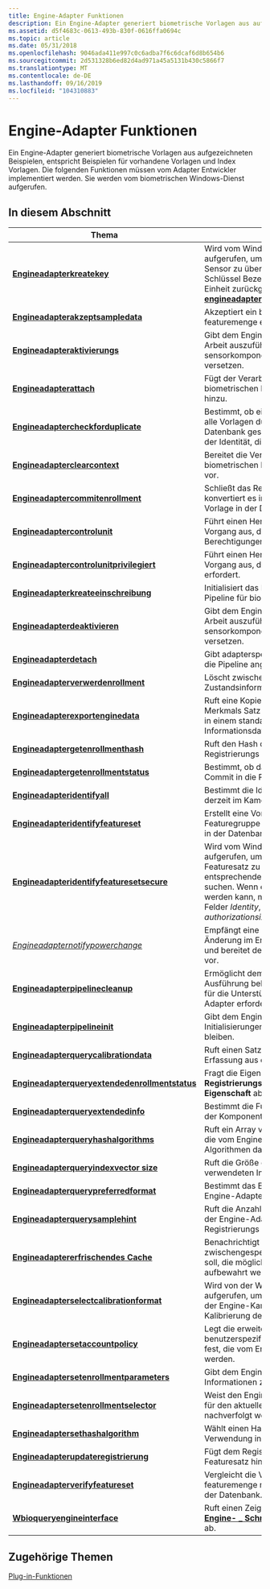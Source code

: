 ```yaml
---
title: Engine-Adapter Funktionen
description: Ein Engine-Adapter generiert biometrische Vorlagen aus aufgezeichneten Beispielen, entspricht Beispielen für vorhandene Vorlagen und Index Vorlagen.
ms.assetid: d5f4683c-0613-493b-830f-0616ffa0694c
ms.topic: article
ms.date: 05/31/2018
ms.openlocfilehash: 9046ada411e997c0c6adba7f6c6dcaf6d8b654b6
ms.sourcegitcommit: 2d531328b6ed82d4ad971a45a5131b430c5866f7
ms.translationtype: MT
ms.contentlocale: de-DE
ms.lasthandoff: 09/16/2019
ms.locfileid: "104310883"
---
```

# <a name="engine-adapter-functions"></a>Engine-Adapter Funktionen

Ein Engine-Adapter generiert biometrische Vorlagen aus aufgezeichneten Beispielen, entspricht Beispielen für vorhandene Vorlagen und Index Vorlagen. Die folgenden Funktionen müssen vom Adapter Entwickler implementiert werden. Sie werden vom biometrischen Windows-Dienst aufgerufen.

## <a name="in-this-section"></a>In diesem Abschnitt



| Thema                                                                                                       | BESCHREIBUNG                                                                                                                                                                                                                                                                               |
|-------------------------------------------------------------------------------------------------------------|-------------------------------------------------------------------------------------------------------------------------------------------------------------------------------------------------------------------------------------------------------------------------------------------|
| [**Engineadapterkreatekey**](/windows/desktop/api/Winbio_adapter/nc-winbio_adapter-pibio_engine_create_key_fn)<br/>                                         | Wird vom Windows-Biometrieframework aufgerufen, um einen HMAC-Schlüssel an den Sensor zu übersetzen. Der zurückgegebene Schlüssel Bezeichner wird an die biometrische Einheit zurückgegeben, wenn das Framework [**engineadapteridentifyfeaturesetsecure**](/windows/desktop/api/Winbio_adapter/nc-winbio_adapter-pibio_engine_identify_feature_set_secure_fn)aufruft. <br/>           |
| [**Engineadapterakzeptsampledata**](/windows/desktop/api/Winbio_adapter/nc-winbio_adapter-pibio_engine_accept_sample_data_fn)<br/>                           | Akzeptiert ein biometrisches Beispiel, das eine featuremenge extrahiert.<br/>                                                                                                                                                                                                                     |
| [**Engineadapteraktivierungs**](/windows/desktop/api/Winbio_adapter/nc-winbio_adapter-pibio_engine_activate_fn)<br/>                                           | Gibt dem Engine-Adapter die Möglichkeit, alle Arbeit auszuführen, die erforderlich ist, um die sensorkomponente in den Leerlauf zu versetzen.<br/>                                                                                                                                                             |
| [**Engineadapterattach**](/windows/desktop/api/Winbio_adapter/nc-winbio_adapter-pibio_engine_attach_fn)<br/>                                               | Fügt der Verarbeitungs Pipeline der biometrischen Einheit einen Engine-Adapter hinzu.<br/>                                                                                                                                                                                                       |
| [**Engineadaptercheckforduplicate**](/windows/desktop/api/Winbio_adapter/nc-winbio_adapter-pibio_engine_check_for_duplicate_fn)<br/>                         | Bestimmt, ob eine neue Vorlage in der Pipeline alle Vorlagen dupliziert, die bereits in der Datenbank gespeichert sind, unabhängig von der Identität, die den Vorlagen zugeordnet ist.<br/>                                                                                                              |
| [**Engineadapterclearcontext**](/windows/desktop/api/Winbio_adapter/nc-winbio_adapter-pibio_engine_clear_context_fn)<br/>                                   | Bereitet die Verarbeitungs Pipeline der biometrischen Einheit auf einen neuen Vorgang vor.<br/>                                                                                                                                                                                                    |
| [**Engineadaptercommitenrollment**](/windows/desktop/api/Winbio_adapter/nc-winbio_adapter-pibio_engine_commit_enrollment_fn)<br/>                           | Schließt das Registrierungs Objekt ab, konvertiert es in eine Vorlage und speichert die Vorlage in der Datenbank.<br/>                                                                                                                                                                            |
| [**Engineadaptercontrolunit**](/windows/desktop/api/Winbio_adapter/nc-winbio_adapter-pibio_engine_control_unit_fn)<br/>                                     | Führt einen Hersteller definierten Steuerungs Vorgang aus, der keine erhöhten Berechtigungen erfordert.<br/>                                                                                                                                                                                          |
| [**Engineadaptercontrolunitprivilegiert**](/windows/desktop/api/Winbio_adapter/nc-winbio_adapter-pibio_engine_control_unit_privileged_fn)<br/>                 | Führt einen Hersteller definierten Steuerungs Vorgang aus, der erweiterte Berechtigungen erfordert.<br/>                                                                                                                                                                                                  |
| [**Engineadapterkreateeinschreibung**](/windows/desktop/api/Winbio_adapter/nc-winbio_adapter-pibio_engine_create_enrollment_fn)<br/>                           | Initialisiert das Registrierungs Objekt in der Pipeline für biometrische Einheiten.<br/>                                                                                                                                                                                                              |
| [**Engineadapterdeaktivieren**](/windows/desktop/api/Winbio_adapter/nc-winbio_adapter-pibio_engine_deactivate_fn)<br/>                                       | Gibt dem Engine-Adapter die Möglichkeit, alle Arbeit auszuführen, die erforderlich ist, um die sensorkomponente in einen Leerlaufzustand zu versetzen.<br/>                                                                                                                                                                 |
| [**Engineadapterdetach**](/windows/desktop/api/Winbio_adapter/nc-winbio_adapter-pibio_engine_detach_fn)<br/>                                               | Gibt adapterspezifische Ressourcen frei, die an die Pipeline angefügt sind.<br/>                                                                                                                                                                                                                  |
| [**Engineadapterverwerdenrollment**](/windows/desktop/api/Winbio_adapter/nc-winbio_adapter-pibio_engine_discard_enrollment_fn)<br/>                         | Löscht zwischengeschaltete Registrierungs Zustandsinformationen aus der Pipeline.<br/>                                                                                                                                                                                                           |
| [**Engineadapterexportenginedata**](/windows/desktop/api/Winbio_adapter/nc-winbio_adapter-pibio_engine_export_engine_data_fn)<br/>                           | Ruft eine Kopie der zuletzt verarbeiteten Merkmals Satz-oder-Vorlage aus der-Engine in einem standardmäßigen biometrischen Informationsdaten Satz ab.<br/>                                                                                                                                            |
| [**Engineadaptergetenrollmenthash**](/windows/desktop/api/Winbio_adapter/nc-winbio_adapter-pibio_engine_get_enrollment_hash_fn)<br/>                         | Ruft den Hash der abgeschlossenen Registrierungs Vorlage in der Pipeline ab.<br/>                                                                                                                                                                                                       |
| [**Engineadaptergetenrollmentstatus**](/windows/desktop/api/Winbio_adapter/nc-winbio_adapter-pibio_engine_get_enrollment_status_fn)<br/>                     | Bestimmt, ob das Registrierungs Objekt für den Commit in die Pipeline bereit ist.<br/>                                                                                                                                                                                             |
| [**Engineadapteridentifyall**](/windows/desktop/api/Winbio_adapter/nc-winbio_adapter-pibio_engine_identify_all_fn)<br/>                                     | Bestimmt die Identitäten aller Personen, die sich derzeit im Kamera Rahmen befinden.<br/>                                                                                                                                                                                                     |
| [**Engineadapteridentifyfeatureset**](/windows/desktop/api/Winbio_adapter/nc-winbio_adapter-pibio_engine_identify_feature_set_fn)<br/>                       | Erstellt eine Vorlage aus der aktuellen Featuregruppe und eine entsprechende Vorlage in der Datenbank.<br/>                                                                                                                                                                                |
| [**Engineadapteridentifyfeaturesetsecure**](/windows/desktop/api/Winbio_adapter/nc-winbio_adapter-pibio_engine_identify_feature_set_secure_fn)<br/>           | Wird vom Windows-Biometrieframework aufgerufen, um eine Vorlage aus dem aktuellen Featuresatz zu erstellen und eine entsprechende Vorlage in der Datenbank zu suchen. Wenn eine Entsprechung gefunden werden kann, muss der Engine-Adapter die Felder *Identity*, *subfactor*, *Authorization* und *authorizationsize* ausfüllen.<br/> |
| [*Engineadapternotifypowerchange*](/windows/desktop/api/Winbio_adapter/nc-winbio_adapter-pibio_engine_notify_power_change_fn)<br/>                           | Empfängt eine Benachrichtigung über eine Änderung im Energiezustand des Computers und bereitet den Engine-Adapter entsprechend vor.<br/>                                                                                                                                                                  |
| [**Engineadapterpipelinecleanup**](/windows/desktop/api/Winbio_adapter/nc-winbio_adapter-pibio_engine_pipeline_cleanup_fn)<br/>                             | Ermöglicht dem Engine-Adapter die Ausführung beliebiger Bereinigungs Vorgänge, für die Unterstützung durch den Speicher Adapter erforderlich ist.<br/>                                                                                                                                                                        |
| [**Engineadapterpipelineinit**](/windows/desktop/api/Winbio_adapter/nc-winbio_adapter-pibio_engine_pipeline_init_fn)<br/>                                   | Gibt dem Engine-Adapter die Möglichkeit, alle Initialisierungen auszuführen, die unvollständig bleiben.<br/>                                                                                                                                                                                     |
| [**Engineadapterquerycalibrationdata**](/windows/desktop/api/Winbio_adapter/nc-winbio_adapter-pibio_engine_query_calibration_data_fn)<br/>                   | Ruft einen Satz von Kalibrierungsdaten nach der Erfassung aus dem Engine-Adapter ab.<br/>                                                                                                                                                                                                           |
| [**Engineadapterqueryextendedenrollmentstatus**](/windows/desktop/api/Winbio_adapter/nc-winbio_adapter-pibio_engine_query_extended_enrollment_status_fn)<br/> | Fragt die Eigenschaft " **\_ \_ Erweiterter Registrierungs \_ \_ Status" der winbio-Eigenschaft** ab.<br/>                                                                                                                                                                                                       |
| [**Engineadapterqueryextendedinfo**](/windows/desktop/api/Winbio_adapter/nc-winbio_adapter-pibio_engine_query_extended_info_fn)<br/>                         | Bestimmt die Funktionen und Einschränkungen der Komponente des biometrischen Moduls.<br/>                                                                                                                                                                                                 |
| [**Engineadapterqueryhashalgorithms**](/windows/desktop/api/Winbio_adapter/nc-winbio_adapter-pibio_engine_query_hash_algorithms_fn)<br/>                     | Ruft ein Array von Objekt bezeichtern ab, die die vom Engine-Adapter unterstützten Hash Algorithmen darstellen.<br/>                                                                                                                                                                   |
| [**Engineadapterqueryindexvector size**](/windows/desktop/api/Winbio_adapter/nc-winbio_adapter-pibio_engine_query_index_vector_size_fn)<br/>                   | Ruft die Größe des vom Engine-Adapter verwendeten Index Vektors ab.<br/>                                                                                                                                                                                                             |
| [**Engineadapterquerypreferredformat**](/windows/desktop/api/Winbio_adapter/nc-winbio_adapter-pibio_engine_query_preferred_format_fn)<br/>                   | Bestimmt das Eingabedaten Format, das vom Engine-Adapter bevorzugt wird.<br/>                                                                                                                                                                                                              |
| [**Engineadapterquerysamplehint**](/windows/desktop/api/Winbio_adapter/nc-winbio_adapter-pibio_engine_query_sample_hint_fn)<br/>                             | Ruft die Anzahl der korrekten Beispiele ab, die der Engine-Adapter zum Erstellen einer Registrierungs Vorlage benötigt. <br/>                                                                                                                                                                   |
| [**Engineadaptererfrischendes Cache**](/windows/desktop/api/Winbio_adapter/nc-winbio_adapter-pibio_engine_refresh_cache_fn)<br/>                                   | Benachrichtigt den Engine-Adapter, dass er alle zwischengespeicherten Vorlagen verwerfen soll, die möglicherweise im Arbeitsspeicher aufbewahrt werden.<br/>                                                                                                                                                                      |
| [**Engineadapterselectcalibrationformat**](/windows/desktop/api/Winbio_adapter/nc-winbio_adapter-pibio_engine_select_calibration_format_fn)<br/>             | Wird von der Windows-Biometrieframework aufgerufen, um zu bestimmen, welche der von der Engine-Karte zu verwendenden Kalibrierung des Sensor Adapters s ist.<br/>                                                                                                                                      |
| [**Engineadaptersetaccountpolicy**](/windows/desktop/api/Winbio_adapter/nc-winbio_adapter-pibio_engine_set_account_policy_fn)<br/>                           | Legt die erweiterten Standard-und benutzerspezifischen antispoofinganricht Linien fest, die vom Engine-Adapter verwendet werden.<br/>                                                                                                                                                                                       |
| [**Engineadaptersetenrollmentparameters**](/windows/desktop/api/Winbio_adapter/nc-winbio_adapter-pibio_engine_set_enrollment_parameters_fn)<br/>             | Gibt dem Engine-Adapter zusätzliche Informationen zu einem Registrierungsvorgang.<br/>                                                                                                                                                                                                 |
| [**Engineadaptersetenrollmentselector**](/windows/desktop/api/Winbio_adapter/nc-winbio_adapter-pibio_engine_set_enrollment_selector_fn)<br/>                 | Weist den Engine-Adapter an, welche Person für den aktuellen Registrierungsvorgang nachverfolgt werden soll.<br/>                                                                                                                                                                                           |
| [**Engineadaptersethashalgorithm**](/windows/desktop/api/Winbio_adapter/nc-winbio_adapter-pibio_engine_set_hash_algorithm_fn)<br/>                           | Wählt einen Hash Algorithmus für die Verwendung in nachfolgenden Vorgängen aus.<br/>                                                                                                                                                                                                                     |
| [**Engineadapterupdateregistrierung**](/windows/desktop/api/Winbio_adapter/nc-winbio_adapter-pibio_engine_update_enrollment_fn)<br/>                           | Fügt dem Registrierungs Objekt den aktuellen Featuresatz hinzu.<br/>                                                                                                                                                                                                                         |
| [**Engineadapterverifyfeatureset**](/windows/desktop/api/Winbio_adapter/nc-winbio_adapter-pibio_engine_verify_feature_set_fn)<br/>                           | Vergleicht die Vorlage in der aktuellen featuremenge mit einer bestimmten Vorlage in der Datenbank.<br/>                                                                                                                                                                                     |
| [**Wbioqueryengineinterface**](/windows/desktop/api/Winbio_adapter/nf-winbio_adapter-wbioqueryengineinterface)<br/>                                     | Ruft einen Zeiger auf die Struktur der [**winbio- \_ Engine- \_ Schnittstelle**](/windows/desktop/api/Winbio_adapter/ns-winbio_adapter-winbio_engine_interface) für den Engine-Adapter ab.<br/>                                                                                                                                                      |



 

## <a name="related-topics"></a>Zugehörige Themen

<dl> <dt>

[Plug-in-Funktionen](plug-in-functions.md)
</dt> </dl>

 

 





